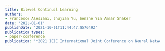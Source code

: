 ```yaml
---
title: Bilevel Continual Learning
authors:
- Francesco Alesiani, Shujian Yu, Wenzhe Yin Ammar Shaker
date: '2021-01-01'
publishDate: '2021-10-01T11:44:47.857649Z'
publication_types:
- paper-conference
publication: '*2021 IEEE International Joint Conference on Neural Networks (IJCNN)*'
---
```

